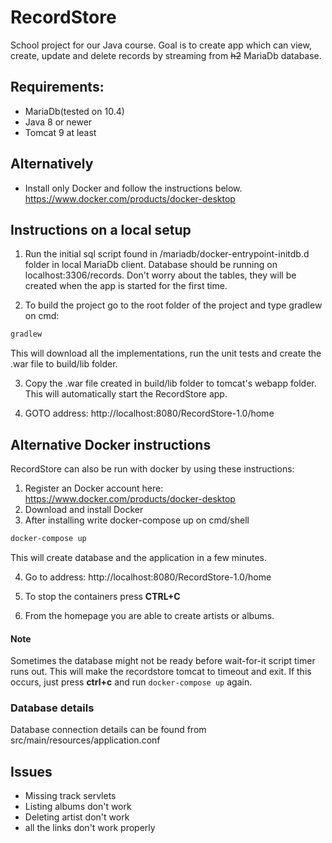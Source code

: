 # RecordStore

School project for our Java course. Goal is to create app which can view, create, update and delete
records by streaming from ~~h2~~ MariaDb database.

## Requirements:
* MariaDb(tested on 10.4)
* Java 8 or newer
* Tomcat 9 at least

## Alternatively
* Install only Docker and follow the instructions below.
https://www.docker.com/products/docker-desktop

## Instructions on a local setup
1. Run the initial sql script found in /mariadb/docker-entrypoint-initdb.d folder in local MariaDb client.
Database should be running on localhost:3306/records. 
Don't worry about the tables, they will be created when the app is started for the first time.

2. To build the project go to the root folder of the project and type gradlew on cmd:
````bash
gradlew
````

This will download all the implementations, run the unit tests and create the .war file to build/lib folder.

3. Copy the .war file created in build/lib folder to tomcat's webapp folder. 
This will automatically start the RecordStore app.

4. GOTO address: http://localhost:8080/RecordStore-1.0/home

## Alternative Docker instructions
RecordStore can also be run with docker by using these instructions:
1. Register an Docker account here: https://www.docker.com/products/docker-desktop
2. Download and install Docker
3. After installing write docker-compose up on cmd/shell
````bash
docker-compose up
````

This will create database and the application in a few minutes.

4. Go to address:
http://localhost:8080/RecordStore-1.0/home

5. To stop the containers press **CTRL+C**

6. From the homepage you are able to create artists or albums.

#### Note
Sometimes the database might not be ready before wait-for-it script timer runs out. 
This will make the recordstore tomcat to timeout and exit. 
If this occurs, just press **ctrl+c** and run ````docker-compose up```` again.

### Database details
Database connection details can be found from src/main/resources/application.conf


## Issues
* Missing track servlets
* Listing albums don't work
* Deleting artist don't work
* all the links don't work properly